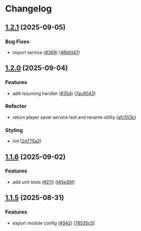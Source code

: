 # Changelog

## [1.2.1](https://github.com/necordjs/lavalink/compare/1.2.0...1.2.1) (2025-09-05)

### Bug Fixes

* import service ([#369](https://github.com/necordjs/lavalink/issues/369)) ([46bfd47](https://github.com/necordjs/lavalink/commit/46bfd4757641c351c2a7af60cbdc395e656de7bf))

## [1.2.0](https://github.com/necordjs/lavalink/compare/1.1.6...1.2.0) (2025-09-04)

### Features

* add resuming handler ([#354](https://github.com/necordjs/lavalink/issues/354)) ([7ac8042](https://github.com/necordjs/lavalink/commit/7ac80426580b00b0dd85ac1a0fba85b72f66d991))

### Refactor

* return player saver service test and rename utility ([afc553c](https://github.com/necordjs/lavalink/commit/afc553c36c2ba110612f159184dd0e03502222dc))

### Styling

* lint ([2d775a2](https://github.com/necordjs/lavalink/commit/2d775a24dc0dc9677ae460511a399ffe7e7a784a))

## [1.1.6](https://github.com/necordjs/lavalink/compare/1.1.5...1.1.6) (2025-09-02)

### Features

* add unit tests ([#211](https://github.com/necordjs/lavalink/issues/211)) ([f45e30f](https://github.com/necordjs/lavalink/commit/f45e30feae9e3d09f36ab31bb218bc9e21ba52a9))

## [1.1.5](https://github.com/necordjs/lavalink/compare/1.1.4...1.1.5) (2025-08-31)

### Features

* export module config ([#342](https://github.com/necordjs/lavalink/issues/342)) ([78535c5](https://github.com/necordjs/lavalink/commit/78535c5e59c5adefe686abaf9047152d0fb35503))
